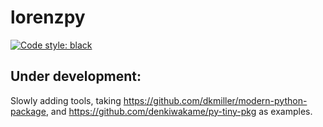 # lorenzpy

[![Code style: black](https://img.shields.io/badge/code%20style-black-000000.svg)](https://github.com/psf/black)

## Under development: 
Slowly adding tools, taking https://github.com/dkmiller/modern-python-package, and 
https://github.com/denkiwakame/py-tiny-pkg as examples. 
